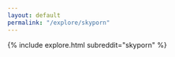 ```yaml
---
layout: default
permalink: "/explore/skyporn"
---
```


<link rel="stylesheet" type="text/css" href="/static/css/explore.css">
{% include explore.html subreddit="skyporn" %}
